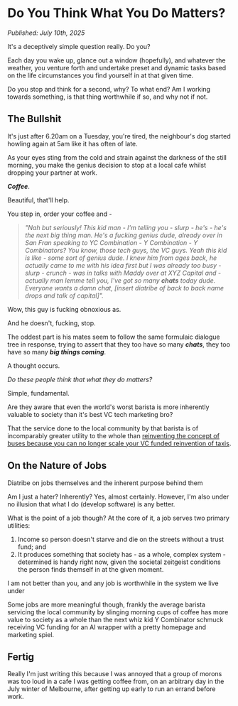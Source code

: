 # Do You Think What You Do Matters?

*Published: July 10th, 2025*

It's a deceptively simple question really. Do you?  

Each day you wake up, glance out a window (hopefully), and whatever the weather, you venture forth and undertake preset and dynamic tasks based on the life circumstances you find yourself in at that given time.

Do you stop and think for a second, why? To what end? Am I working towards something, is that thing worthwhile if so, and why not if not.

## The Bullshit

It's just after 6.20am on a Tuesday, you're tired, the neighbour's dog started howling again at 5am like it has often of late. 

As your eyes sting from the cold and strain against the darkness of the still morning, you make the genius decision to stop at a local cafe whilst dropping your partner at work. 

***Coffee***. 

Beautiful, that'll help. 

You step in, order your coffee and - 

>*"Nah but seriously! This kid man - I'm telling you - slurp - he's - 
he's the next big thing man. He's a fucking genius dude, already over in San Fran speaking to YC Combination - 
Y Combination - 
Y Combinators? 
You know, those tech guys, the VC guys. Yeah this kid is like - 
some sort of genius dude. I knew him from ages back, he actually came to me with his idea first but I was already too busy - slurp - crunch - 
was in talks with Maddy over at XYZ Capital and - 
actually man lemme tell you, I've got so many ***chats*** today dude. 
Everyone wants a damn chat, [insert diatribe of back to back name drops and talk of capital]".*

Wow, this guy is fucking obnoxious as.

And he doesn't, fucking, stop. 

The oddest part is his mates seem to follow the same formulaic dialogue tree in response, trying to assert that they too have so many ***chats***, they too have so many ***big things coming***.

A thought occurs.

*Do these people think that what they do matters?*

Simple, fundamental.  

Are they aware that even the world's worst barista is more inherently valuable to society than it's best VC tech marketing bro? 

That the service done to the local community by that barista is of incomparably greater utility to the whole than [reinventing the concept of buses because you can no longer scale your VC funded reinvention of taxis](https://www.wired.com/story/uber-just-reinvented-the-bus-again/).

## On the Nature of Jobs

Diatribe on jobs themselves and the inherent purpose behind them

Am I just a hater? Inherently? Yes, almost certainly. However, I'm also under no illusion that what I do (develop software) is any better. 

What is the point of a job though? At the core of it, a job serves two primary utilities: 
1. Income so person doesn't starve and die on the streets without a trust fund; and
2. It produces something that society has - as a whole, complex system - determined is handy right now, given the societal zeitgeist conditions the person finds themself in at the given moment.


I am not better than you, and any job is worthwhile in the system we live under

Some jobs are more meaningful though, frankly the average barista servicing the local community by slinging morning cups of coffee has more value to society as a whole than the next whiz kid Y Combinator schmuck receiving VC funding for an AI wrapper with a pretty homepage and marketing spiel.

## Fertig 

Really I'm just writing this because I was annoyed that a group of morons was too loud in a cafe I was getting coffee from, on an arbitrary day in the July winter of Melbourne, after getting up early to run an errand before work.
